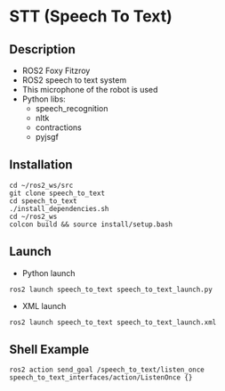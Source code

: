 # STT (Speech To Text)

## Description

- ROS2 Foxy Fitzroy
- ROS2 speech to text system
- This microphone of the robot is used
- Python libs:
  - speech_recognition
  - nltk
  - contractions
  - pyjsgf


## Installation

```
cd ~/ros2_ws/src
git clone speech_to_text
cd speech_to_text
./install_dependencies.sh
cd ~/ros2_ws
colcon build && source install/setup.bash
```

## Launch

- Python launch
```shell
ros2 launch speech_to_text speech_to_text_launch.py
```

- XML launch
```shell
ros2 launch speech_to_text speech_to_text_launch.xml
```

## Shell Example
```shell
ros2 action send_goal /speech_to_text/listen_once speech_to_text_interfaces/action/ListenOnce {}
```
